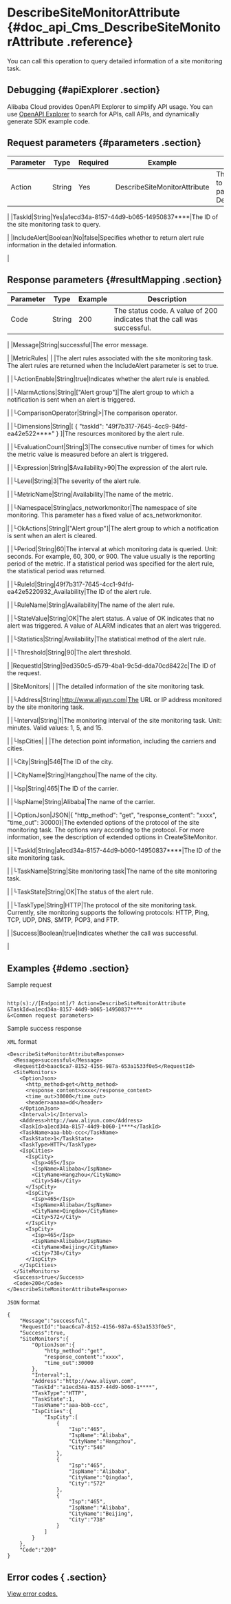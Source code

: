 # DescribeSiteMonitorAttribute {#doc_api_Cms_DescribeSiteMonitorAttribute .reference}

You can call this operation to query detailed information of a site monitoring task.

## Debugging {#apiExplorer .section}

Alibaba Cloud provides OpenAPI Explorer to simplify API usage. You can use [OpenAPI Explorer](https://api.aliyun.com/#product=Cms&api=DescribeSiteMonitorAttribute) to search for APIs, call APIs, and dynamically generate SDK example code.

## Request parameters {#parameters .section}

|Parameter|Type|Required|Example|Description|
|---------|----|--------|-------|-----------|
|Action|String|Yes|DescribeSiteMonitorAttribute|The operation that you want to perform. Set this parameter to DescribeSiteMonitorAttribute.

 |
|TaskId|String|Yes|a1ecd34a-8157-44d9-b065-14950837\*\*\*\*|The ID of the site monitoring task to query.

 |
|IncludeAlert|Boolean|No|false|Specifies whether to return alert rule information in the detailed information.

 |

## Response parameters {#resultMapping .section}

|Parameter|Type|Example|Description|
|---------|----|-------|-----------|
|Code|String|200|The status code. A value of 200 indicates that the call was successful.

 |
|Message|String|successful|The error message.

 |
|MetricRules| | |The alert rules associated with the site monitoring task. The alert rules are returned when the IncludeAlert parameter is set to true.

 |
|└ActionEnable|String|true|Indicates whether the alert rule is enabled.

 |
|└AlarmActions|String|\["Alert group"\]|The alert group to which a notification is sent when an alert is triggered.

 |
|└ComparisonOperator|String|\>|The comparison operator.

 |
|└Dimensions|String|\[ \{ "taskId": "49f7b317-7645-4cc9-94fd-ea42e522\*\*\*\*" \} \]|The resources monitored by the alert rule.

 |
|└EvaluationCount|String|3|The consecutive number of times for which the metric value is measured before an alert is triggered.

 |
|└Expression|String|$Availability\>90|The expression of the alert rule.

 |
|└Level|String|3|The severity of the alert rule.

 |
|└MetricName|String|Availability|The name of the metric.

 |
|└Namespace|String|acs\_networkmonitor|The namespace of site monitoring. This parameter has a fixed value of acs\_networkmonitor.

 |
|└OkActions|String|\["Alert group"\]|The alert group to which a notification is sent when an alert is cleared.

 |
|└Period|String|60|The interval at which monitoring data is queried. Unit: seconds. For example, 60, 300, or 900. The value usually is the reporting period of the metric. If a statistical period was specified for the alert rule, the statistical period was returned.

 |
|└RuleId|String|49f7b317-7645-4cc1-94fd-ea42e5220932\_Availability|The ID of the alert rule.

 |
|└RuleName|String|Availability|The name of the alert rule.

 |
|└StateValue|String|OK|The alert status. A value of OK indicates that no alert was triggered. A value of ALARM indicates that an alert was triggered.

 |
|└Statistics|String|Availability|The statistical method of the alert rule.

 |
|└Threshold|String|90|The alert threshold.

 |
|RequestId|String|9ed350c5-d579-4ba1-9c5d-dda70cd8422c|The ID of the request.

 |
|SiteMonitors| | |The detailed information of the site monitoring task.

 |
|└Address|String|http://www.aliyun.com|The URL or IP address monitored by the site monitoring task.

 |
|└Interval|String|1|The monitoring interval of the site monitoring task. Unit: minutes. Valid values: 1, 5, and 15.

 |
|└IspCities| | |The detection point information, including the carriers and cities.

 |
|└City|String|546|The ID of the city.

 |
|└CityName|String|Hangzhou|The name of the city.

 |
|└Isp|String|465|The ID of the carrier.

 |
|└IspName|String|Alibaba|The name of the carrier.

 |
|└OptionJson|JSON|\{ "http\_method": "get", "response\_content": "xxxx", "time\_out": 30000\}|The extended options of the protocol of the site monitoring task. The options vary according to the protocol. For more information, see the description of extended options in CreateSiteMonitor.

 |
|└TaskId|String|a1ecd34a-8157-44d9-b060-14950837\*\*\*\*|The ID of the site monitoring task.

 |
|└TaskName|String|Site monitoring task|The name of the site monitoring task.

 |
|└TaskState|String|OK|The status of the alert rule.

 |
|└TaskType|String|HTTP|The protocol of the site monitoring task. Currently, site monitoring supports the following protocols: HTTP, Ping, TCP, UDP, DNS, SMTP, POP3, and FTP.

 |
|Success|Boolean|true|Indicates whether the call was successful.

 |

## Examples {#demo .section}

Sample request

``` {#request_demo}

http(s)://[Endpoint]/? Action=DescribeSiteMonitorAttribute
&TaskId=a1ecd34a-8157-44d9-b065-14950837****
&<Common request parameters>

```

Sample success response

`XML` format

``` {#xml_return_success_demo}
<DescribeSiteMonitorAttributeResponse>
  <Message>successful</Message>
  <RequestId>baac6ca7-8152-4156-987a-653a1533f0e5</RequestId>
  <SiteMonitors>
    <OptionJson>
      <http_method>get</http_method>
      <response_content>xxxx</response_content>
      <time_out>30000</time_out>
      <header>aaaaa=dd</header>
    </OptionJson>
    <Interval>1</Interval>
    <Address>http://www.aliyun.com</Address>
    <TaskId>a1ecd34a-8157-44d9-b060-1****</TaskId>
    <TaskName>aaa-bbb-ccc</TaskName>
    <TaskState>1</TaskState>
    <TaskType>HTTP</TaskType>
    <IspCities>
      <IspCity>
        <Isp>465</Isp>
        <IspName>Alibaba</IspName>
        <CityName>Hangzhou</CityName>
        <City>546</City>
      </IspCity>
      <IspCity>
        <Isp>465</Isp>
        <IspName>Alibaba</IspName>
        <CityName>Qingdao</CityName>
        <City>572</City>
      </IspCity>
      <IspCity>
        <Isp>465</Isp>
        <IspName>Alibaba</IspName>
        <CityName>Beijing</CityName>
        <City>738</City>
      </IspCity>
    </IspCities>
  </SiteMonitors>
  <Success>true</Success>
  <Code>200</Code>
</DescribeSiteMonitorAttributeResponse>

```

`JSON` format

``` {#json_return_success_demo}
{
	"Message":"successful",
	"RequestId":"baac6ca7-8152-4156-987a-653a1533f0e5",
	"Success":true,
	"SiteMonitors":{
		"OptionJson":{
			"http_method":"get",
			"response_content":"xxxx",
			"time_out":30000
		},
		"Interval":1,
		"Address":"http://www.aliyun.com",
		"TaskId":"a1ecd34a-8157-44d9-b060-1****",
		"TaskType":"HTTP",
		"TaskState":1,
		"TaskName":"aaa-bbb-ccc",
		"IspCities":{
			"IspCity":[
				{
					"Isp":"465",
					"IspName":"Alibaba",
					"CityName":"Hangzhou",
					"City":"546"
				},
				{
					"Isp":"465",
					"IspName":"Alibaba",
					"CityName":"Qingdao",
					"City":"572"
				},
				{
					"Isp":"465",
					"IspName":"Alibaba",
					"CityName":"Beijing",
					"City":"738"
				}
			]
		}
	},
	"Code":"200"
}
```

## Error codes { .section}

[View error codes.](https://error-center.aliyun.com/status/product/Cms)

